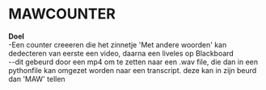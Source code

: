 # MAWCOUNTER

**Doel** <br />
 -Een counter creeeren die het zinnetje 'Met andere woorden' kan dedecteren van eerste een video, daarna een liveles op Blackboard <br />
 --dit gebeurd door een mp4 om te zetten naar een .wav file, die dan in een pythonfile kan omgezet worden naar een transcript. deze kan in zijn beurd dan 'MAW' tellen
